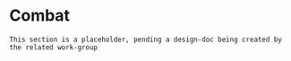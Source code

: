 # Combat

```admonish warning "Attention: Placeholder!"
This section is a placeholder, pending a design-doc being created by the related work-group
```